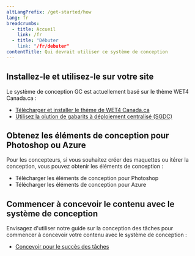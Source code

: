 ```yaml
---
altLangPrefix: /get-started/how
lang: fr
breadcrumbs:
  - title: Accueil
    link: /fr
  - title: "Débuter
    link: "/fr/debuter"
contentTitle: Qui devrait utiliser ce système de conception
---
```

<section>
  <h2 id="installer">Installez-le et utilisez-le sur votre site</h2>
  <p>Le système de conception GC est actuellement basé sur le thème WET4 Canada.ca :</p>
  <ul>
    <li><a href="https://github.com/wet-boew/GCWeb/releases/tag/v6.0">Télécharger et installer le thème de WET4 Canada.ca</a></li>
    <li><a href="https://cenw-wscoe.github.io/sgdc-cdts/docs/index-fr.html">Utilisez la olution de gabarits à déploiement centralisé (SGDC)</a></li>
  </ul>
</section>

<section>
  <h2 id="design">Obtenez les éléments de conception pour Photoshop ou Azure</h2>
  <p>Pour les concepteurs, si vous souhaitez créer des maquettes ou itérer la conception, vous pouvez obtenir les éléments de conception :</p>
  <ul>
    <li>Télécharger les éléments de conception pour Photoshop</li>
    <li>Télécharger les éléments de conception pour Azure</li>
  </ul>
</section>

<section>
  <h2 id="conception">Commencer à concevoir le contenu avec le système de conception</h2>
  <p>Envisagez d'utiliser notre guide sur la conception des tâches pour commencer à concevoir votre contenu avec le système de conception :</p>
  <ul>
    <li><a href="">Concevoir pour le succès des tâches</a></li>
  </ul>
</section>
